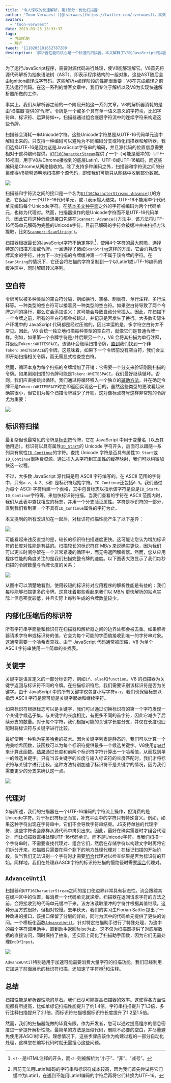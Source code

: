 ```yaml
---
title: '令人惊叹的快速解析，第1部分：优化扫描器'
author: 'Toon Verwaest（[@tverwaes](https://twitter.com/tverwaes)），高效优化专家'
avatars:
  - 'toon-verwaest'
date: 2019-03-25 13:33:37
tags:
  - 内部机制
  - 解析
tweet: '1110205101652787200'
description: '解析器性能的核心是一个快速的扫描器。本文解释了V8的JavaScript扫描器最近如何提升到2.1倍的速度。'
---
```

为了运行JavaScript程序，需要对源代码进行处理，使V8能够理解它。V8首先将源代码解析为抽象语法树（AST），即表示程序结构的一组对象。这些AST随后会由Ignition编译成字节码。这些解析+编译阶段的性能很重要：V8在完成编译之前无法运行代码。在这一系列的博客文章中，我们专注于解析以及V8为实现快速解析器所做的工作。

<!--truncate-->
事实上，我们从解析器之前的一个阶段开始这一系列文章。V8的解析器消耗的是由‘扫描器’提供的‘令牌’。令牌是一个或多个具有单一语义意义的字符块，比如字符串、标识符、运算符如`++`。扫描器通过组合底层字符流中的连续字符来构造这些令牌。

扫描器会消耗一串Unicode字符。这些Unicode字符总是从UTF-16代码单元流中解码出来的。只支持一种编码可以避免为不同编码分支或特化扫描器和解析器，我们选择UTF-16是因为这是JavaScript字符串的编码，并且源代码的位置信息需要相对于这种编码提供。[`UTF16CharacterStream`](https://cs.chromium.org/chromium/src/v8/src/scanner.h?rcl=edf3dab4660ed6273e5d46bd2b0eae9f3210157d&l=46)提供了一个（可能是缓冲的）UTF-16视图，用于V8从Chrome接收到的底层Latin1、UTF-8或UTF-16编码，而这些编码是Chrome从网络接收的。除了支持多种编码之外，扫描器和字符流之间的分离使得V8能够透明地扫描整个源代码，即使我们可能只从网络中收到部分数据。

![](/_img/scanner/overview.svg)

扫描器和字符流之间的接口是一个名为[`Utf16CharacterStream::Advance()`](https://cs.chromium.org/chromium/src/v8/src/scanner.h?rcl=edf3dab4660ed6273e5d46bd2b0eae9f3210157d&l=54)的方法，它返回下一个UTF-16代码单元，或`-1`表示输入结束。UTF-16不能用单个代码单元编码每个Unicode字符。在[基本多文种平面](https://en.wikipedia.org/wiki/Plane_(Unicode)#Basic_Multilingual_Plane)之外的字符被编码为两个代码单元，也称为代理对。然而，扫描器操作的是Unicode字符而不是UTF-16代码单元，因此它将这种低级流接口包装在[`Scanner::Advance()`](https://cs.chromium.org/chromium/src/v8/src/scanner.h?sq=package:chromium&g=0&rcl=edf3dab4660ed6273e5d46bd2b0eae9f3210157d&l=569)方法中，该方法将UTF-16代码单元解码为完整的Unicode字符。目前已解码的字符会被缓冲并由扫描方法提取，比如[`Scanner::ScanString()`](https://cs.chromium.org/chromium/src/v8/src/scanner.cc?rcl=edf3dab4660ed6273e5d46bd2b0eae9f3210157d&l=775)。

扫描器根据最长的JavaScript字符不确定序列[^1]，使用4个字符的最大前瞻，选择特定的扫描方法或令牌。一旦选择了诸如`ScanString`这样的方法，它会消耗该令牌其余的字符，并为下一次扫描的令牌缓冲第一个不属于该令牌的字符。在`ScanString`的情况下，它还会将扫描的字符复制到一个以Latin1或UTF-16编码的缓冲区中，同时解码转义序列。

[^1]: `<!--`是HTML注释的开头，而`<!-`则被解析为“小于”、“非”、“减号”。

## 空白符

令牌可以被多种类型的空白符分隔，例如换行、空格、制表符、单行注释、多行注释等。一种类型的空白符可以接着另一种类型的空白符。如果空白符导致了两个令牌之间的换行，那么它会添加语义：这可能会导致[自动分号插入](https://tc39.es/ecma262/#sec-automatic-semicolon-insertion)。因此，在扫描下一个令牌之前，所有的空白符都会被跳过，并记录是否发生了换行。大多数实际生产环境中的 JavaScript 代码都是经过压缩的，因此幸运的是，多字符空白符并不常见。因此，V8 会统一独立地扫描每种类型的空白符，就像它们是普通令牌一样。例如，如果第一个令牌字符是`/`并后跟另一个`/`，V8 会将其扫描为单行注释，并返回`Token::WHITESPACE`。该循环会继续扫描令牌，[直到](https://cs.chromium.org/chromium/src/v8/src/scanner.cc?rcl=edf3dab4660ed6273e5d46bd2b0eae9f3210157d&l=671)我们找到一个非`Token::WHITESPACE`的令牌。这意味着，如果下一个令牌前没有空白符，我们会立即开始扫描相关令牌，而无需显式检查空白符。

然而，循环本身为每个扫描的令牌增加了开销：它需要一个分支来验证刚刚扫描的令牌。如果刚刚扫描的令牌可能是`Token::WHITESPACE`，我们最好继续循环。否则，我们应直接跳出循环。我们通过将循环移入一个独立的[辅助方法](https://cs.chromium.org/chromium/src/v8/src/parsing/scanner-inl.h?rcl=d62ec0d84f2ec8bc0d56ed7b8ed28eaee53ca94e&l=178)，并在确定令牌不是`Token::WHITESPACE`时立即返回实现这一目的。虽然这些类型的更改看起来确实很小，但它们为每个扫描令牌减少了开销。这对像标点符号这样非常短的令牌尤为重要：

![](/_img/scanner/punctuation.svg)

## 标识符扫描

最复杂但也最常见的令牌是[标识符](https://tc39.es/ecma262/#prod-Identifier)令牌，它在 JavaScript 中用于变量名（以及其他用途）。标识符以具有属性[`ID_Start`](https://cs.chromium.org/chromium/src/v8/src/unicode.cc?rcl=d4096d05abfc992a150de884c25361917e06c6a9&l=807)的 Unicode 字符开头，后面可以跟随一系列具有属性[`ID_Continue`](https://cs.chromium.org/chromium/src/v8/src/unicode.cc?rcl=d4096d05abfc992a150de884c25361917e06c6a9&l=947)的字符。查找 Unicode 字符是否具有属性`ID_Start`或`ID_Continue`很耗费资源。通过插入从字符到其属性的缓存映射，我们可以稍微加快这一过程。

不过，大多数 JavaScript 源代码是用 ASCII 字符编写的。在 ASCII 范围的字符中，只有`a-z`、`A-Z`、`$`和`_`是标识符起始字符。`ID_Continue`还包括`0-9`。我们通过为每个 ASCII 字符构建一个表格，其中包含标志以指示该字符是否是`ID_Start`、`ID_Continue`字符等，来加快标识符扫描。当我们查看的字符在 ASCII 范围内时，我们从此表中查找相应的标志，并用一个分支验证属性。字符是标识符的一部分，直到我们看到第一个不具有`ID_Continue`属性的字符为止。

本文提到的所有改进加在一起后，对标识符扫描性能产生了以下差异：

![](/_img/scanner/identifiers-1.svg)

可能看起来违反直觉的是，较长的标识符扫描速度更快。这可能让您认为增加标识符的长度对性能是有益的。扫描较长的标识符在 MB/s 来说确实更快，因为我们可以更长时间停留在一个非常紧凑的循环中，而无需返回解析器。然而，您从应用程序性能的角度关注的是我们扫描完整令牌的速度。以下图表大致显示了我们每秒扫描的令牌数量与令牌长度的关系：

![](/_img/scanner/identifiers-2.svg)

从图中可以清楚地看到，使用较短的标识符对应用程序的解析性能是有益的：我们每秒能够扫描更多的令牌。这意味着那些看起来我们以 MB/s 更快解析的站点实际上信息密度较低，并且实际上每秒生成的令牌数量较少。

## 内部化压缩后的标识符

所有字符串字面量和标识符在扫描器和解析器之间的边界处都会被去重。如果解析器请求字符串或标识符的值，它会为每个可能的字面值接收到唯一的字符串对象。这通常需要一个哈希表查找。由于 JavaScript 代码通常被压缩，V8 为单个 ASCII 字符串使用一个简单的查找表。

## 关键字

关键字是语言定义的一部分标识符，例如`if`、`else`和`function`。V8 的扫描器为关键字返回与标识符不同的令牌。在扫描标识符后，我们需要识别该标识符是否为关键字。由于 JavaScript 中的所有关键字仅包含小写字符`a-z`，我们也保留标志以指示 ASCII 字符是否可能是关键字起始和继续字符。

如果标识符根据标志可以是关键字，我们可以通过切换标识符的第一个字符发现一个关键字候选子集。与关键字的长度相比，有更多不同的首字符，因此它减少了后续分支的数量。对于每个字符，我们根据可能的关键字长度分支，并仅在长度也匹配时将标识符与关键字进行比较。

最好使用一种称为[完美哈希](https://en.wikipedia.org/wiki/Perfect_hash_function)的技术。因为关键字列表是静态的，我们可以计算一个完美哈希函数，该函数可以为每个标识符提供最多一个候选关键字。V8使用[gperf](https://www.gnu.org/software/gperf/)来计算此函数。[结果](https://cs.chromium.org/chromium/src/v8/src/parsing/keywords-gen.h)通过长度和前两个标识符字符计算出一个哈希值，从而找到单一的候选关键字。只有当该关键字的长度与输入标识符的长度匹配时，我们才将标识符与关键字进行比较。这种方法特别加速了标识符不是关键字的情况，因为我们需要更少的分支来确认这一点。

![](/_img/scanner/keywords.svg)

## 代理对

如前所述，我们的扫描器在一个UTF-16编码的字符流上操作，但消费的是Unicode字符。对于标识符标记而言，补充平面中的字符只有特殊含义。例如，如果这种字符出现在字符串中，它们不会导致字符串结束。JS支持单独的代理字符，这些字符也会原样从源代码中拷贝出来。因此，最好在确实需要时才组合代理对，而让扫描器直接处理UTF-16代码单元，而不是Unicode字符。当我们扫描一个字符串时，不需要查找代理对、组合它们，然后在存储字符以构建文字时再将它们拆分开来。扫描器只需要在两个剩下的地方处理代理对：在标记扫描的开始阶段，仅当我们无法识别一个字符时才需要[组合](https://cs.chromium.org/chromium/src/v8/src/parsing/scanner-inl.h?rcl=d4096d05abfc992a150de884c25361917e06c6a9&l=515)代理对以检查结果是否为标识符的开始。同样地，我们在处理非ASCII字符的标识符扫描的慢路径时需要[组合](https://cs.chromium.org/chromium/src/v8/src/parsing/scanner.cc?rcl=d4096d05abfc992a150de884c25361917e06c6a9&l=1003)代理对。

## `AdvanceUntil`

扫描器和`UTF16CharacterStream`之间的接口使边界非常具有状态性。流会跟踪其在缓冲区中的位置，每消费一个代码单元就递增。扫描器在返回请求字符的方法之前，会将接收到的代码单元缓冲下来。该方法读取缓冲的字符并根据其值继续。这种分层方式很好，但相对较慢。去年秋天，我们的实习生Florian Sattler提出了一种改进的接口，该接口保留了分层的好处，同时为流中的代码单元提供了更快的访问。一个模板化函数[`AdvanceUntil`](https://cs.chromium.org/chromium/src/v8/src/parsing/scanner.h?rcl=d4096d05abfc992a150de884c25361917e06c6a9&l=72)，针对特定扫描助手进行了特殊处理，为流中的每个字符调用助手，直到助手返回false为止。这不仅为扫描器提供了对底层数据的直接访问，同时保持了抽象，还实际上简化了扫描助手函数，因为它们无需处理`EndOfInput`。

![](/_img/scanner/advanceuntil.svg)

`AdvanceUntil`特别适用于加速可能需要消费大量字符的扫描功能。我们已经利用它加速了前面展示的标识符扫描，还加速了字符串[^2]和注释。

[^2]: 目前无法用Latin1编码的字符串和标识符成本较高，因为我们首先尝试将它们缓冲为Latin1，在遇到不能用Latin1编码的字符后再将它们转换为UTF-16。

## 总结

扫描性能是解析器性能的基石。我们已尽可能提高扫描器的效率。这使得各方面性能都有所提高，比如单标记扫描性能提升了约1.4倍，字符串扫描提升了1.3倍，多行注释扫描提升了2.1倍，而标识符扫描根据标识符长度提升了1.2至1.5倍。

然而，我们的扫描器能做的毕竟有限。作为开发者，您可以通过提高程序的信息密度进一步提升解析性能。最简单的方法是压缩代码，删除不必要的空白，并尽量避免使用非ASCII标识符。理想情况下，这些步骤应该作为构建过程的一部分自动化处理，这样您在编写代码时就无需担心这些问题。
